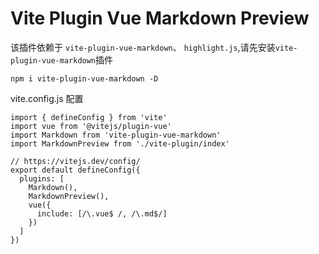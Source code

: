 # Vite Plugin Vue Markdown Preview

该插件依赖于 ```vite-plugin-vue-markdown```、  ```highlight.js```,请先安装```vite-plugin-vue-markdown```插件

```
npm i vite-plugin-vue-markdown -D
```


vite.config.js 配置

```JS
import { defineConfig } from 'vite'
import vue from '@vitejs/plugin-vue'
import Markdown from 'vite-plugin-vue-markdown'
import MarkdownPreview from './vite-plugin/index'

// https://vitejs.dev/config/
export default defineConfig({
  plugins: [
    Markdown(),
    MarkdownPreview(),
    vue({
      include: [/\.vue$ /, /\.md$/]
    })
  ]
})
```